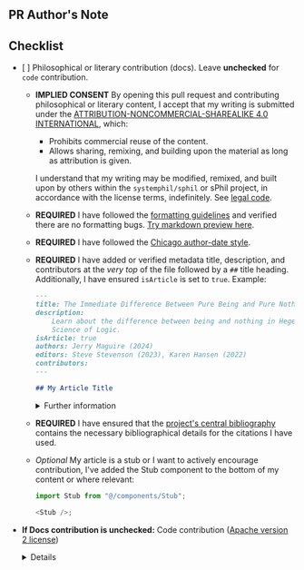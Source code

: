 <!-- Thank you for wanting to contribute to sPhil! 🧙 🦉 -->
<!-- We would like to keep our code and writing as neat and tidy as possible, and would appreciate if you could verify the following checklist if you are submitting philosophical or literary content -->

## PR Author's Note

<!-- Write your PR text here -->

## Checklist

-   [ ] Philosophical or literary contribution (docs). Leave **unchecked** for
    <code>code</code> contribution.

    -   **IMPLIED CONSENT** By opening this pull request and contributing
        philosophical or literary content, I accept that my writing is submitted
        under the
        [ATTRIBUTION-NONCOMMERCIAL-SHAREALIKE 4.0 INTERNATIONAL](https://creativecommons.org/licenses/by-nc-sa/4.0/),
        which:

        -   Prohibits commercial reuse of the content.
        -   Allows sharing, remixing, and building upon the material as long as
            attribution is given.

        I understand that my writing may be modified, remixed, and built upon by
        others within the `systemphil/sphil` or sPhil project, in accordance
        with the license terms, indefinitely. See
        [legal code](https://creativecommons.org/licenses/by-nc-sa/4.0/legalcode.en).

    -   **REQUIRED** I have followed the
        [formatting guidelines](https://github.com/systemphil/sphil/blob/dev/src/pages/contributing/formatting/basic-markdown.md)
        and verified there are no formatting bugs.
        [Try markdown preview here](https://markdownlivepreview.com/).
    -   **REQUIRED** I have followed the
        [Chicago author-date style](https://www.chicagomanualofstyle.org/tools_citationguide/citation-guide-2.html).
    -   **REQUIRED** I have added or verified metadata title, description, and
        contributors at the _very top_ of the file followed by a `##` title
        heading. Additionally, I have ensured `isArticle` is set to `true`.
        Example:

        ```md
        ---
        title: The Immediate Difference Between Pure Being and Pure Nothing
        description:
            Learn about the difference between being and nothing in Hegel's
            Science of Logic.
        isArticle: true
        authors: Jerry Maguire (2024)
        editors: Steve Stevenson (2023), Karen Hansen (2022)
        contributors:
        ---

        ## My Article Title
        ```

        <details>

        <summary>Further information</summary>

        I have signed the document with my name/username under either as
        `Authors`, `Editors` or `Contributors`.

        > Use **Authors** if you have created and substantially added content.  
        > Use **Editor** if you have made substantial edits or review.  
        > Use **Contributor** if you have made minor edits, reviews or
        > contributions.  
        > If you've done multiple, pick the most weighted: Author > Editor >
        > Contributor.  
        > If you prefer to remain anonymous, that's fine too, but note that a
        > record of your contributions based on your GitHub username will exist
        > here in the codebase.

        </details>

    -   **REQUIRED** I have ensured that the
        [project's central bibliography](https://github.com/systemphil/sphil/blob/main/README_BIBLIOGRAPHY.md)
        contains the necessary bibliographical details for the citations I have
        used.

    -   _Optional_ My article is a stub or I want to actively encourage
        contribution, I've added the Stub component to the bottom of my content
        or where relevant:

        ```ts
        import Stub from "@/components/Stub";

        <Stub />;
        ```

-   **If Docs contribution is unchecked:** Code contribution
    ([Apache version 2 license](https://www.apache.org/licenses/LICENSE-2.0.txt))
      <details>

    All code apart of what is inside `content/**` (excluding `/contributing/**`,
    `_meta.ts`, `acknowledgements.mdx`, `index.mdx`, `privacy.mdx`, `team.mdx`,
    `terms.mdx`) is subject to Apache version 2 license. Basically, anything
    outside of content, literature, philosophy.

      </details>
